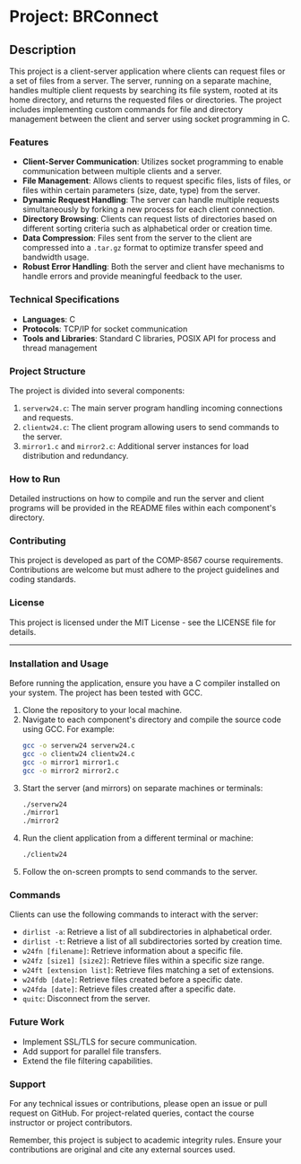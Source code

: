 # Project: BRConnect

## Description
This project is a client-server application where clients can request files or a set of files from a server. The server, running on a separate machine, handles multiple client requests by searching its file system, rooted at its home directory, and returns the requested files or directories. The project includes implementing custom commands for file and directory management between the client and server using socket programming in C.

### Features
- **Client-Server Communication**: Utilizes socket programming to enable communication between multiple clients and a server.
- **File Management**: Allows clients to request specific files, lists of files, or files within certain parameters (size, date, type) from the server.
- **Dynamic Request Handling**: The server can handle multiple requests simultaneously by forking a new process for each client connection.
- **Directory Browsing**: Clients can request lists of directories based on different sorting criteria such as alphabetical order or creation time.
- **Data Compression**: Files sent from the server to the client are compressed into a `.tar.gz` format to optimize transfer speed and bandwidth usage.
- **Robust Error Handling**: Both the server and client have mechanisms to handle errors and provide meaningful feedback to the user.

### Technical Specifications
- **Languages**: C
- **Protocols**: TCP/IP for socket communication
- **Tools and Libraries**: Standard C libraries, POSIX API for process and thread management

### Project Structure
The project is divided into several components:
1. `serverw24.c`: The main server program handling incoming connections and requests.
2. `clientw24.c`: The client program allowing users to send commands to the server.
3. `mirror1.c` and `mirror2.c`: Additional server instances for load distribution and redundancy.

### How to Run
Detailed instructions on how to compile and run the server and client programs will be provided in the README files within each component's directory.

### Contributing
This project is developed as part of the COMP-8567 course requirements. Contributions are welcome but must adhere to the project guidelines and coding standards.

### License
This project is licensed under the MIT License - see the LICENSE file for details.

---

### Installation and Usage
Before running the application, ensure you have a C compiler installed on your system. The project has been tested with GCC.

1. Clone the repository to your local machine.
2. Navigate to each component's directory and compile the source code using GCC. For example:
   ```bash
   gcc -o serverw24 serverw24.c
   gcc -o clientw24 clientw24.c
   gcc -o mirror1 mirror1.c
   gcc -o mirror2 mirror2.c
   ```
3. Start the server (and mirrors) on separate machines or terminals:
   ```bash
   ./serverw24
   ./mirror1
   ./mirror2
   ```
4. Run the client application from a different terminal or machine:
   ```bash
   ./clientw24
   ```
5. Follow the on-screen prompts to send commands to the server.

### Commands
Clients can use the following commands to interact with the server:
- `dirlist -a`: Retrieve a list of all subdirectories in alphabetical order.
- `dirlist -t`: Retrieve a list of all subdirectories sorted by creation time.
- `w24fn [filename]`: Retrieve information about a specific file.
- `w24fz [size1] [size2]`: Retrieve files within a specific size range.
- `w24ft [extension list]`: Retrieve files matching a set of extensions.
- `w24fdb [date]`: Retrieve files created before a specific date.
- `w24fda [date]`: Retrieve files created after a specific date.
- `quitc`: Disconnect from the server.

### Future Work
- Implement SSL/TLS for secure communication.
- Add support for parallel file transfers.
- Extend the file filtering capabilities.

### Support
For any technical issues or contributions, please open an issue or pull request on GitHub. For project-related queries, contact the course instructor or project contributors.

Remember, this project is subject to academic integrity rules. Ensure your contributions are original and cite any external sources used.
